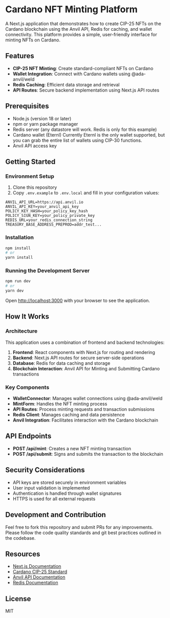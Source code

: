 # Cardano NFT Minting Platform

A Next.js application that demonstrates how to create CIP-25 NFTs on the Cardano blockchain using the Anvil API, Redis for caching, and wallet connectivity. This platform provides a simple, user-friendly interface for minting NFTs on Cardano.

## Features

- **CIP-25 NFT Minting**: Create standard-compliant NFTs on Cardano
- **Wallet Integration**: Connect with Cardano wallets using @ada-anvil/weld
- **Redis Caching**: Efficient data storage and retrieval
- **API Routes**: Secure backend implementation using Next.js API routes

## Prerequisites

- Node.js (version 18 or later)
- npm or yarn package manager
- Redis server (any datastore will work. Redis is only for this example)
- Cardano wallet (Eternl) Currently Eternl is the only wallet supported, but you can grab the entire list of wallets using CIP-30 functions.
- Anvil API access key

## Getting Started

### Environment Setup

1. Clone this repository
2. Copy `.env.example` to `.env.local` and fill in your configuration values:

```
ANVIL_API_URL=https://api.anvil.io
ANVIL_API_KEY=your_anvil_api_key
POLICY_KEY_HASH=your_policy_key_hash
POLICY_SIGN_KEY=your_policy_private_key
REDIS_URL=your_redis_connection_string
TREASURY_BASE_ADDRESS_PREPROD=addr_test...
```

### Installation

```bash
npm install
# or
yarn install
```

### Running the Development Server

```bash
npm run dev
# or
yarn dev
```

Open [http://localhost:3000](http://localhost:3000) with your browser to see the application.

## How It Works

### Architecture

This application uses a combination of frontend and backend technologies:

1. **Frontend**: React components with Next.js for routing and rendering
2. **Backend**: Next.js API routes for secure server-side operations
3. **Database**: Redis for data caching and storage
4. **Blockchain Interaction**: Anvil API for Minting and Submitting Cardano transactions

### Key Components

- **WalletConnector**: Manages wallet connections using @ada-anvil/weld
- **MintForm**: Handles the NFT minting process
- **API Routes**: Process minting requests and transaction submissions
- **Redis Client**: Manages caching and data persistence
- **Anvil Integration**: Facilitates interaction with the Cardano blockchain

## API Endpoints

- **POST /api/mint**: Creates a new NFT minting transaction
- **POST /api/submit**: Signs and submits the transaction to the blockchain

## Security Considerations

- API keys are stored securely in environment variables
- User input validation is implemented
- Authentication is handled through wallet signatures
- HTTPS is used for all external requests

## Development and Contribution

Feel free to fork this repository and submit PRs for any improvements. Please follow the code quality standards and git best practices outlined in the codebase.

## Resources

- [Next.js Documentation](https://nextjs.org/docs)
- [Cardano CIP-25 Standard](https://cips.cardano.org/cips/cip25/)
- [Anvil API Documentation](ADD_URL)
- [Redis Documentation](https://redis.io/documentation)

## License

MIT
